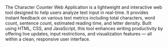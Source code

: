The Character Counter Web Application is a lightweight and interactive web tool designed to help users analyze text input in real-time. It provides instant feedback on various text metrics including total characters, word count, sentence count, estimated reading time, and letter density.
Built using HTML, CSS, and JavaScript, this tool enhances writing productivity by offering live updates, input restrictions, and visualization features — all within a clean, responsive user interface.
